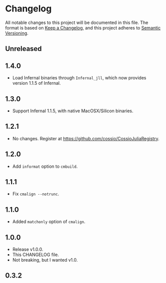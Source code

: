 # Changelog

All notable changes to this project will be documented in this file. The format is based on [Keep a Changelog](https://keepachangelog.com/en/1.0.0/), and this project adheres to [Semantic Versioning](https://semver.org/spec/v2.0.0.html).

## Unreleased

## 1.4.0

- Load Infernal binaries through `Infernal_jll`, which now provides version 1.1.5 of Infernal.

## 1.3.0

- Support Infernal 1.1.5, with native MacOSX/Silicon binaries.

## 1.2.1

- No changes. Register at https://github.com/cossio/CossioJuliaRegistry.

## 1.2.0

- Add `informat` option to `cmbuild`.

## 1.1.1

- Fix `cmalign --notrunc`.

## 1.1.0

- Added `matchonly` option of `cmalign`.

## 1.0.0

- Release v1.0.0.
- This CHANGELOG file.
- Not breaking, but I wanted v1.0.

## 0.3.2
